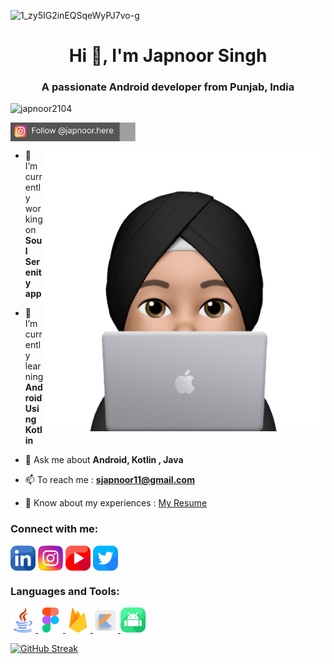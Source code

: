  ![1_zy5IG2inEQSqeWyPJ7vo-g](https://github.com/JapnoorHere/JapnoorHere/assets/109523523/27e67fb4-9367-4d97-aabf-02dafcfd4700)
<h1 align="center">Hi 👋, I'm Japnoor Singh</h1>
<h3 align="center">A passionate Android developer from Punjab, India</h3>

<p align="left"> <img src="https://komarev.com/ghpvc/?username=japnoor2104&label=Profile%20views&color=0e75b6&style=flat" alt="japnoor2104" /> </p>

<a href="https://instagram.com/japnoor.here" target="_blank"><img align="center" src="https://github.com/JapnoorHere/Icons/blob/main/instaFollow.png" alt="japnoor.here" height="30" width="200" /></a>

<img align="right" alt="Coding" width="450" src="https://github.com/JapnoorHere/Icons/blob/main/user.png"/>

- 🔭 I’m currently working on <b>Soul Serenity app</b>

- 🌱 I’m currently learning **Android Using Kotlin**

- 💬 Ask me about **Android, Kotlin , Java**

- 📫 To reach me : **sjapnoor11@gmail.com**

- 📄 Know about my experiences : [My Resume](https://drive.google.com/file/d/17OBud8MM30JkNHI9sLT9louHrzUJZXH4/view?usp=drive_link)

<h3 align="left">Connect with me:</h3>
<p align="left">
<a href="https://www.linkedin.com/in/japnoor-singh-6009a0245/" target="_blank"><img align="center" src="https://github.com/JapnoorHere/Icons/blob/main/linkedin.png" alt="japnoor singh" height="40" width="40" /></a>
<a href="https://instagram.com/japnoor.here" target="_blank"><img align="center" src="https://github.com/JapnoorHere/Icons/blob/main/instagram.png" alt="japnoor.here" height="40" width="40" /></a>
<a href="https://www.youtube.com/@DroidBytes11" target="_blank"><img align="center" src="https://github.com/JapnoorHere/Icons/blob/main/youtube.png" alt="droid bytes" height="40" width="40" /></a>
<a href="https://twitter.com/2104japnoor" target="_blank"><img align="center" src="https://github.com/JapnoorHere/Icons/blob/main/twitter.png" alt="2104japnoor" height="40" width="40" /></a>
</p>

<h3 align="left">Languages and Tools:</h3>
<p align="left"> 

<a href="https://www.java.com" target="_blank" rel="noreferrer"> <img src="https://github.com/JapnoorHere/Icons/blob/main/java.png" alt="java" width="40" height="40"/> </a> 
<a href="https://www.figma.com/" target="_blank" rel="noreferrer"> <img src="https://github.com/JapnoorHere/Icons/blob/main/figma.png" alt="figma" width="40" height="40"/> </a> 
<a href="https://firebase.google.com/" target="_blank" rel="noreferrer"> <img src="https://github.com/JapnoorHere/Icons/blob/main/firebase.png" alt="firebase" width="40" height="40"/> </a>
<a href="https://kotlinlang.org" target="_blank" rel="noreferrer"> <img src="https://github.com/JapnoorHere/Icons/blob/main/kotlin.png" alt="kotlin" width="40" height="40"/> </a> 
<a href="https://developer.android.com" target="_blank" rel="noreferrer"> <img src="https://github.com/JapnoorHere/Icons/blob/main/android.png" alt="android" width="40" height="40"/> </a> 
</p>

[![GitHub Streak](https://streak-stats.demolab.com?user=JapnoorHere&theme=github-dark&card_width=500&fire=EB7F02)](https://git.io/streak-stats)
